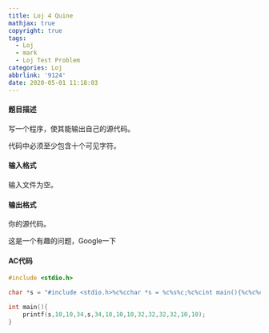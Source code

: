 ```yaml
---
title: Loj 4 Quine
mathjax: true
copyright: true
tags: 
  - Loj 
  - mark
  - Loj Test Problem
categories: Loj
abbrlink: '9124'
date: 2020-05-01 11:18:03
---
```


#### 题目描述

写一个程序，使其能输出自己的源代码。

代码中必须至少包含十个可见字符。

#### 输入格式

输入文件为空。

#### 输出格式

你的源代码。

<!--more-->

这是一个有趣的问题，Google一下

#### AC代码

```c++
#include <stdio.h>

char *s = "#include <stdio.h>%c%cchar *s = %c%s%c;%c%cint main(){%c%c%c%c%cprintf(s,10,10,34,s,34,10,10,10,32,32,32,32,10,10);%c}%c";

int main(){
    printf(s,10,10,34,s,34,10,10,10,32,32,32,32,10,10);
}
```

